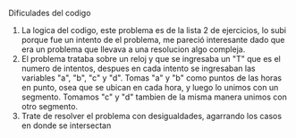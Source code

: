 
Dificulades del codigo
1. La logica del codigo, este problema es de la lista 2 de ejercicios, lo subi porque fue un intento de el problema, me pareció interesante dado que era un problema que llevava a una resolucion algo compleja.
2. El problema trataba sobre un reloj y que se ingresaba un "T" que es el numero de intentos, despues en cada intento se ingresaban las variables "a", "b", "c" y "d". Tomas "a" y "b" como puntos de las horas en punto, osea que se ubican en cada hora, y luego lo unimos con un segmento. Tomamos "c" y "d" tambien de la misma manera unimos con otro segmento.
3. Trate de resolver el problema con desigualdades, agarrando los casos en donde se intersectan
